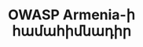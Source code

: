 ---
title: OWASP Armenia-ի համահիմնադիր
name: Վահագն Թուխարյան
photo: "./photos/vaagn-toukharian.png"
text: Չկան խոցելի կամ անխոցելի էլ. Կառավարման համակարգեր, կան չտեստավորված կամ տեստավորված համակարգեր
---